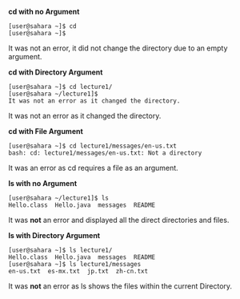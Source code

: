 **cd with no Argument**
```
[user@sahara ~]$ cd
[user@sahara ~]$
```
It was not an error, it did not change the directory due to an empty argument.


**cd with Directory Argument**
```
[user@sahara ~]$ cd lecture1/
[user@sahara ~/lecture1]$
It was not an error as it changed the directory.
```
It was not an error as it changed the directory.


**cd with File Argument**
```
[user@sahara ~]$ cd lecture1/messages/en-us.txt
bash: cd: lecture1/messages/en-us.txt: Not a directory
```
It was an error as cd requires a file as an argument.


**ls with no Argument**
```
[user@sahara ~/lecture1]$ ls
Hello.class  Hello.java  messages  README
```
It was **not** an error and displayed all the direct directories and files.

**ls with Directory Argument**
```
[user@sahara ~]$ ls lecture1/
Hello.class  Hello.java  messages  README
[user@sahara ~]$ ls lecture1/messages
en-us.txt  es-mx.txt  jp.txt  zh-cn.txt
```
It was **not** an error as ls shows the files within the current Directory.
